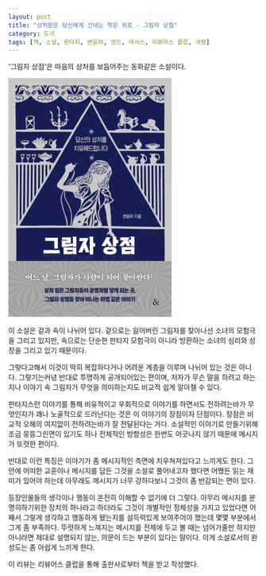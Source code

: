 ```yaml
---
layout: post
title: "상처받은 당신에게 건네는 작은 위로 - 그림자 상점"
category: 도서
tags: [책, 소설, 판타지, 변윤하, 앤드, 넥서스, 리뷰어스 클럽, 서평]
---
```


'그림자 상점'은
마음의 상처를 보듬어주는 동화같은 소설이다.

![표지](/images/shadow-shop-book-h480.jpg)

이 소설은 겉과 속이 나뉘어 있다.
겉으로는 잃어버린 그림자를 찾아나선 소녀의 모험극을 그리고 있지만,
속으로는 단순한 판타지 모험극이 아니라 방환하는 소녀의 심리와 성장을 그리고 있기 때문이다.

그렇다고해서 이것이 딱히 복잡하다거나 어려운 계층을 이루며 나뉘어 있는 것은 아니다.
그렇기는커녕 반대로 투명하게 공개되어있는 편이며,
저자가 무슨 말을 하려고 하는지나
이야기 속 그림자가 무엇을 의미하는지도 비교적 쉽게 알아챌 수 있다.

판타지스런 이야기를 통해 비유적이고 우회적으로 이야기를 하면서도
전하려는바가 무엇인지가 꽤나 노골적으로 드러난다는 것은 이 이야기의 장점이자 단점이다.
장점은 비교적 오해의 여지없이 전하려는바가 잘 전달된다는 거다.
소설적인 이야기로 만들기위해 조금 뭉뜽그린면이 있기도 하나
전체적인 방향성은 한번도 어긋나지 않기 때문에 메시지가 또렷한 편이다.

반대로 이런 특징은 이야기가 좀 메시지적인 측면에 치우쳐져있다고 느끼게도 한다.
그 안에 어떠한 교훈이나 메시지를 담든
그것을 소설로 풀어내고자 했다면 어쨌든 읽는 재미가 있어야 하는데
아무래도 메시지가 너무 강하다보니 그것이 좀 반감되는 면이 있다.

등장인물들의 생각이나 행동이 온전히 이해할 수 없기에 더 그렇다.
아무리 메시지를 분명히하기위한 장치의 하나라고 하더라도
그것이 개별적인 정체성을 가지고 있었다면
어째서 그렇게 생각하고 행동하게 됐는지를 설득력있게 보여주어야 했는데
몇몇 부분에서 그게 좀 부족하다.
뚜렷하게 느껴지는 메시지를 전제에 두고 볼 때는 넘어가줄만 하지만
아니라면 제대로 설명되지 않는, 의문이 드는 부분이 있다는 말이다.
이게 소설로서의 완성도는 좀 아쉽게 느끼게 한다.



<div class="im im-info">
이 리뷰는 리뷰어스 클럽을 통해 출판사로부터 책을 받고 작성했다.
</div>
